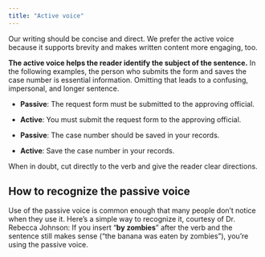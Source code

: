 ```yaml
---
title: "Active voice"
---
```


Our writing should be concise and direct. We prefer the active voice because it supports brevity and makes written content more engaging, too.

**The active voice helps the reader identify the subject of the sentence.** In the following examples, the person who submits the form and saves the case number is essential information. Omitting that leads to a confusing, impersonal, and longer sentence.

* **Passive**: The request form must be submitted to the approving official.
* **Active**: You must submit the request form to the approving official.


* **Passive**: The case number should be saved in your records.
* **Active**: Save the case number in your records.

When in doubt, cut directly to the verb and give the reader clear directions.

## How to recognize the passive voice

Use of the passive voice is common enough that many people don’t notice when they use it. Here’s a simple way to recognize it, courtesy of Dr. Rebecca Johnson: If you insert “**by zombies**” after the verb and the sentence still makes sense (“the banana was eaten by zombies”), you’re using the passive voice.
